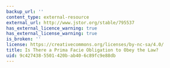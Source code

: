 ```yaml
---
backup_url: ''
content_type: external-resource
external_url: http://www.jstor.org/stable/795537
has_external_licence_warning: true
has_external_license_warning: true
is_broken: ''
license: https://creativecommons.org/licenses/by-nc-sa/4.0/
title: Is There a Prima Facie Obligation to Obey the Law?
uid: 9c427438-5501-420b-ab40-6c89fc9e88db
---
```

